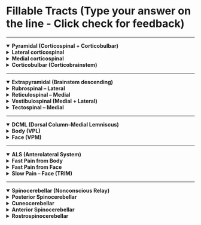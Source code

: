 # Fillable Tracts (Type your answer on the line - Click check for feedback)

---

<details open>
<summary><b>Pyramidal (Corticospinal + Corticobulbar)</b></summary>
<details>
<summary><b>Lateral corticospinal</b></summary>

- Origin: <u data-answer="primary motor cortex"></u>  (Clue: 3 words)
- Path: <u data-answer="internal capsule"></u> → pyramids (medulla)  (___ ___)
- 🔴 Decussates: <u data-answer="pyramidal"></u> (medulla)   (1 word)
- 🔵 Synapse: <u data-answer="anterior horn LMN"></u> → skeletal muscle   (___ ___)
- Function: <u data-answer="voluntary movement"></u> (fractionation, fine distal control)  (____ ____)

</details>

<details>
<summary><b>Medial corticospinal</b></summary>

- Function: Gross and <u data-answer="posture"></u> movement   (____)
- Projection: <u data-answer="bilateral"></u> to trunk, <u data-answer="neck"></u>, shoulders  (1 word each)
- Direct connection: <u data-answer="cortex"></u> → <u data-answer="cord"></u>  (1 word each)

</details>

<details>
<summary><b>Corticobulbar (Corticobrainstem)</b></summary>

- Origin: <u data-answer="primary motor cortex"></u>   (3 words)
- Synapse: <u data-answer="cranial nerve"></u> motor nuclei (brainstem)    (____ ___)
- Function: muscles of head and <u data-answer="face"></u> (bilateral except lower face), <u data-answer="superficial neck"></u> muscles (1 word / 2 words)

</details>

</details>

---

<details open>
<summary><b>Extrapyramidal (Brainstem descending)</b></summary>

<details>
<summary><b>Rubrospinal – Lateral</b></summary>

- Origin: <u data-answer="red nucleus"></u> (midbrain)   (___ ____)
- 🔴 Decussates: <u data-answer="midbrain"></u>  (____)
- Synapses: <u data-answer="contralateral"></u>  MN (____)
- Function: contributes to <u data-answer="wrist/finger extensors"></u> control (W___/F___  __)

</details>

<details>
<summary><b>Reticulospinal – Medial</b></summary>

- Origin: <u data-answer="reticular formation"></u>  ( ___ ___)
- Function: <u data-answer="bilateral"></u> posture, locomotion, reflex modulation

</details>

<details>
<summary><b>Vestibulospinal (Medial + Lateral)</b></summary>

- Origin: <u data-answer="vestibular nuclei"></u>  (___ ____)
- Function: balance & head position; activates <u data-answer="extensors"></u> (___)

</details>

<details>
<summary><b>Tectospinal – Medial</b></summary>

- Origin: <u data-answer="superior colliculus"></u>  (____ ___)
- 🔴 Decussates: <u data-answer="midbrain"></u>  (___)
- Function: reflexive head/eye <u data-answer="orientation"></u> to stimuli (____)

</details>

</details>

---

<details open>
<summary><b>DCML (Dorsal Column–Medial Lemniscus)</b></summary>

<details>
<summary><b>Body (VPL)</b></summary>

- 1st order: start in <u data-answer="drg"></u> → ascend in dorsal columns (fasciculus gracilis/cuneatus) → synapse at <u data-answer="gracilis"></u> nuclei for T7 and below & <u   data-answer="cuneatus"></u> nuclei (medulla) T6 and above (1 word each)
- 2nd order: decussation at <u data-answer="internal arcuate fibers"></u> (medulla) → ascend medial lemniscus → synapse at <u data-answer="VPL"></u>  (3 words + 1 word)
- 3rd order: ascend to internal capsule → termination in <u data-answer="postcentral gyrus"></u> (_____  ______   _____)

</details>

<details>
<summary><b>Face (VPM)</b></summary>

- 1st order: start in <u data-answer="trigeminal nerve"></u> → synapse at main sensory nucleus of V (pons)  (_____ _____)
- 2nd order: decussation at <u data-answer="pons"></u> → ascend trigeminal lemniscus → synapse at <u data-answer="VPM"></u>  (1 word each)
- 3rd order: ascend to internal capsule → termination in <u data-answer="postcentral gyrus"></u> (______  ______)

</details>

</details>

---

<details open>
<summary><b>ALS (Anterolateral System)</b></summary>

<details>
<summary><b>Fast Pain from Body</b></summary>

- Path: Peripheral axon → DRG → dorsal horn lamina I, II, V → decussation at <u data-answer="anterior white commissure"></u> → ascend → <u data-answer="VPL"></u> thalamus → somatosensory cortex (3+1 word)

</details>

<details>
<summary><b>Fast Pain from Face</b></summary>

- Path: Trigeminal nerve → spinal trigeminal nucleus (brainstem/upper cervical) → decussation at <u data-answer="pons"></u> → ascend via trigeminal lemniscus → <u data-answer="VPM"></u> thalamus → somatosensory cortex  (1 word each)

</details>


<details>
<summary><b>Slow Pain – Face (TRIM)</b></summary>

- Trigeminal → <u data-answer="reticular"></u> formation → <u data-answer="intralaminar"></u> nuclei → many cortical areas (1 word each)

</details>

</details>

---

<details open>
<summary><b>Spinocerebellar (Nonconscious Relay)</b></summary>

<details>
<summary><b>Posterior Spinocerebellar</b></summary>

- 1st order → synapse at <u data-answer="nucleus dorsalis"></u>  (____  ____)
- Ascend <u data-answer="ipsilaterally"></u> → enter via <u data-answer="inferior"></u> cerebellar peduncle

</details>

<details>
<summary><b>Cuneocerebellar</b></summary>

- 1st order → synapse at <u data-answer="lateral accessory nucleus"></u> (medulla)  (______ _______ _______)
- Ascend <u data-answer="ipsilaterally"></u> → enter via <u data-answer="inferior"></u> cerebellar peduncle

</details>

<details>
<summary><b>Anterior Spinocerebellar</b></summary>

- Input: <u data-answer="thoracolumbar sc"></u>  (______ __)
- Double decussation: <u data-answer="sc"></u> and <u data-answer="cerebellum"></u> (functionally ipsilateral)  
- Enter via <u data-answer="superior"></u> cerebellar peduncle

</details>

<details>
<summary><b>Rostrospinocerebellar</b></summary>

- Input: <u data-answer="cervical sc"></u>  (______  __)
- Ascends mostly <u data-answer="ipsilaterally"></u>  
- Enter via <u data-answer="superior"></u> and <u data-answer="inferior"></u> cerebellar peduncles

</details>

</details>

